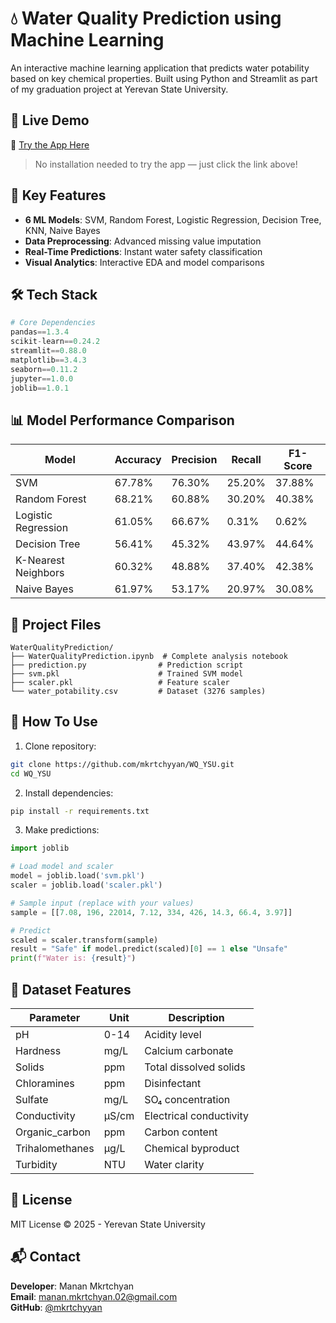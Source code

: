 
# 💧 Water Quality Prediction using Machine Learning

An interactive machine learning application that predicts water potability based on key chemical properties. Built using Python and Streamlit as part of my graduation project at Yerevan State University.

## 🚀 Live Demo
🔗 [Try the App Here](https://water-quality-prediction-25.streamlit.app/)
> No installation needed to try the app — just click the link above!
>

## 📌 Key Features
- **6 ML Models**: SVM, Random Forest, Logistic Regression, Decision Tree, KNN, Naive Bayes
- **Data Preprocessing**: Advanced missing value imputation
- **Real-Time Predictions**: Instant water safety classification
- **Visual Analytics**: Interactive EDA and model comparisons

## 🛠️ Tech Stack
```python
# Core Dependencies
pandas==1.3.4
scikit-learn==0.24.2
streamlit==0.88.0
matplotlib==3.4.3
seaborn==0.11.2
jupyter==1.0.0
joblib==1.0.1
```

## 📊 Model Performance Comparison
| Model | Accuracy | Precision | Recall | F1-Score |
|-------|----------|-----------|--------|----------|
| SVM | 67.78% | 76.30% | 25.20% | 37.88% |
| Random Forest | 68.21% | 60.88% | 30.20% | 40.38% |
| Logistic Regression | 61.05% | 66.67% | 0.31% | 0.62% |
| Decision Tree | 56.41% | 45.32% | 43.97% | 44.64% |
| K-Nearest Neighbors | 60.32% | 48.88% | 37.40% | 42.38% |
| Naive Bayes | 61.97% | 53.17% | 20.97% | 30.08% |

## 📂 Project Files
```
WaterQualityPrediction/
├── WaterQualityPrediction.ipynb  # Complete analysis notebook
├── prediction.py                # Prediction script
├── svm.pkl                      # Trained SVM model
├── scaler.pkl                   # Feature scaler
└── water_potability.csv         # Dataset (3276 samples)
```

## 🔧 How To Use
1. Clone repository:
```bash
git clone https://github.com/mkrtchyyan/WQ_YSU.git
cd WQ_YSU
```

2. Install dependencies:
```bash
pip install -r requirements.txt
```

3. Make predictions:
```python
import joblib

# Load model and scaler
model = joblib.load('svm.pkl')
scaler = joblib.load('scaler.pkl')

# Sample input (replace with your values)
sample = [[7.08, 196, 22014, 7.12, 334, 426, 14.3, 66.4, 3.97]]

# Predict
scaled = scaler.transform(sample)
result = "Safe" if model.predict(scaled)[0] == 1 else "Unsafe"
print(f"Water is: {result}")
```

## 🌊 Dataset Features
| Parameter | Unit | Description |
|-----------|------|-------------|
| pH | 0-14 | Acidity level |
| Hardness | mg/L | Calcium carbonate |
| Solids | ppm | Total dissolved solids |
| Chloramines | ppm | Disinfectant |
| Sulfate | mg/L | SO₄ concentration |
| Conductivity | μS/cm | Electrical conductivity |
| Organic_carbon | ppm | Carbon content |
| Trihalomethanes | μg/L | Chemical byproduct |
| Turbidity | NTU | Water clarity |

## 📜 License
MIT License © 2025 - Yerevan State University

## 📬 Contact
**Developer**: Manan Mkrtchyan <br>
**Email**: manan.mkrtchyan.02@gmail.com <br>
**GitHub**: [@mkrtchyyan](https://github.com/mkrtchyyan)
```
